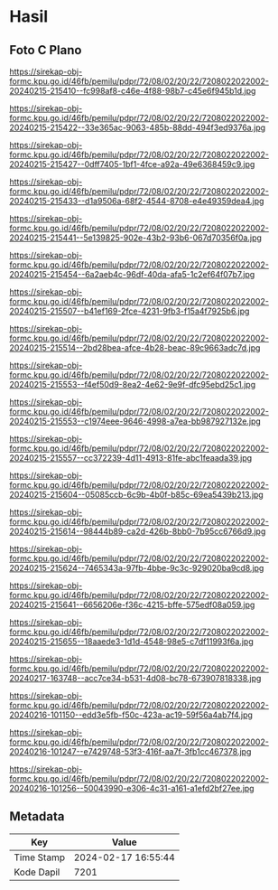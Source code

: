 # Hasil

## Foto C Plano

https://sirekap-obj-formc.kpu.go.id/46fb/pemilu/pdpr/72/08/02/20/22/7208022022002-20240215-215410--fc998af8-c46e-4f88-98b7-c45e6f945b1d.jpg

https://sirekap-obj-formc.kpu.go.id/46fb/pemilu/pdpr/72/08/02/20/22/7208022022002-20240215-215422--33e365ac-9063-485b-88dd-494f3ed9376a.jpg

https://sirekap-obj-formc.kpu.go.id/46fb/pemilu/pdpr/72/08/02/20/22/7208022022002-20240215-215427--0dff7405-1bf1-4fce-a92a-49e6368459c9.jpg

https://sirekap-obj-formc.kpu.go.id/46fb/pemilu/pdpr/72/08/02/20/22/7208022022002-20240215-215433--d1a9506a-68f2-4544-8708-e4e49359dea4.jpg

https://sirekap-obj-formc.kpu.go.id/46fb/pemilu/pdpr/72/08/02/20/22/7208022022002-20240215-215441--5e139825-902e-43b2-93b6-067d70356f0a.jpg

https://sirekap-obj-formc.kpu.go.id/46fb/pemilu/pdpr/72/08/02/20/22/7208022022002-20240215-215454--6a2aeb4c-96df-40da-afa5-1c2ef64f07b7.jpg

https://sirekap-obj-formc.kpu.go.id/46fb/pemilu/pdpr/72/08/02/20/22/7208022022002-20240215-215507--b41ef169-2fce-4231-9fb3-f15a4f7925b6.jpg

https://sirekap-obj-formc.kpu.go.id/46fb/pemilu/pdpr/72/08/02/20/22/7208022022002-20240215-215514--2bd28bea-afce-4b28-beac-89c9663adc7d.jpg

https://sirekap-obj-formc.kpu.go.id/46fb/pemilu/pdpr/72/08/02/20/22/7208022022002-20240215-215553--f4ef50d9-8ea2-4e62-9e9f-dfc95ebd25c1.jpg

https://sirekap-obj-formc.kpu.go.id/46fb/pemilu/pdpr/72/08/02/20/22/7208022022002-20240215-215553--c1974eee-9646-4998-a7ea-bb987927132e.jpg

https://sirekap-obj-formc.kpu.go.id/46fb/pemilu/pdpr/72/08/02/20/22/7208022022002-20240215-215557--cc372239-4d11-4913-81fe-abc1feaada39.jpg

https://sirekap-obj-formc.kpu.go.id/46fb/pemilu/pdpr/72/08/02/20/22/7208022022002-20240215-215604--05085ccb-6c9b-4b0f-b85c-69ea5439b213.jpg

https://sirekap-obj-formc.kpu.go.id/46fb/pemilu/pdpr/72/08/02/20/22/7208022022002-20240215-215614--98444b89-ca2d-426b-8bb0-7b95cc6766d9.jpg

https://sirekap-obj-formc.kpu.go.id/46fb/pemilu/pdpr/72/08/02/20/22/7208022022002-20240215-215624--7465343a-97fb-4bbe-9c3c-929020ba9cd8.jpg

https://sirekap-obj-formc.kpu.go.id/46fb/pemilu/pdpr/72/08/02/20/22/7208022022002-20240215-215641--6656206e-f36c-4215-bffe-575edf08a059.jpg

https://sirekap-obj-formc.kpu.go.id/46fb/pemilu/pdpr/72/08/02/20/22/7208022022002-20240215-215655--18aaede3-1d1d-4548-98e5-c7df11993f6a.jpg

https://sirekap-obj-formc.kpu.go.id/46fb/pemilu/pdpr/72/08/02/20/22/7208022022002-20240217-163748--acc7ce34-b531-4d08-bc78-673907818338.jpg

https://sirekap-obj-formc.kpu.go.id/46fb/pemilu/pdpr/72/08/02/20/22/7208022022002-20240216-101150--edd3e5fb-f50c-423a-ac19-59f56a4ab7f4.jpg

https://sirekap-obj-formc.kpu.go.id/46fb/pemilu/pdpr/72/08/02/20/22/7208022022002-20240216-101247--e7429748-53f3-416f-aa7f-3fb1cc467378.jpg

https://sirekap-obj-formc.kpu.go.id/46fb/pemilu/pdpr/72/08/02/20/22/7208022022002-20240216-101256--50043990-e306-4c31-a161-a1efd2bf27ee.jpg


## Metadata

| Key        | Value               |
| ---------- | ------------------- |
| Time Stamp | 2024-02-17 16:55:44 |
| Kode Dapil | 7201                |



